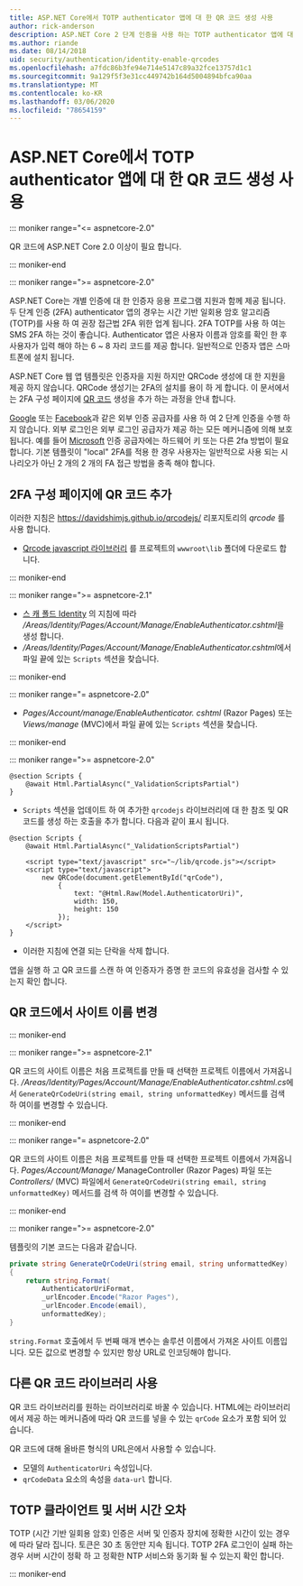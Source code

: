 ```yaml
---
title: ASP.NET Core에서 TOTP authenticator 앱에 대 한 QR 코드 생성 사용
author: rick-anderson
description: ASP.NET Core 2 단계 인증을 사용 하는 TOTP authenticator 앱에 대 한 QR 코드 생성을 사용 하도록 설정 하는 방법을 알아봅니다.
ms.author: riande
ms.date: 08/14/2018
uid: security/authentication/identity-enable-qrcodes
ms.openlocfilehash: a7fdc86b3fe94e714e5147c89a32fce13757d1c1
ms.sourcegitcommit: 9a129f5f3e31cc449742b164d5004894bfca90aa
ms.translationtype: MT
ms.contentlocale: ko-KR
ms.lasthandoff: 03/06/2020
ms.locfileid: "78654159"
---
```

# <a name="enable-qr-code-generation-for-totp-authenticator-apps-in-aspnet-core"></a>ASP.NET Core에서 TOTP authenticator 앱에 대 한 QR 코드 생성 사용

::: moniker range="<= aspnetcore-2.0"

QR 코드에 ASP.NET Core 2.0 이상이 필요 합니다.

::: moniker-end

::: moniker range=">= aspnetcore-2.0"

ASP.NET Core는 개별 인증에 대 한 인증자 응용 프로그램 지원과 함께 제공 됩니다. 두 단계 인증 (2FA) authenticator 앱의 경우는 시간 기반 일회용 암호 알고리즘 (TOTP)를 사용 하 여 권장 접근법 2FA 위한 업계 됩니다. 2FA TOTP를 사용 하 여는 SMS 2FA 하는 것이 좋습니다. Authenticator 앱은 사용자 이름과 암호를 확인 한 후 사용자가 입력 해야 하는 6 ~ 8 자리 코드를 제공 합니다. 일반적으로 인증자 앱은 스마트폰에 설치 됩니다.

ASP.NET Core 웹 앱 템플릿은 인증자을 지원 하지만 QRCode 생성에 대 한 지원을 제공 하지 않습니다. QRCode 생성기는 2FA의 설치를 용이 하 게 합니다. 이 문서에서는 2FA 구성 페이지에 [QR 코드](https://wikipedia.org/wiki/QR_code) 생성을 추가 하는 과정을 안내 합니다.

[Google](xref:security/authentication/google-logins) 또는 [Facebook](xref:security/authentication/facebook-logins)과 같은 외부 인증 공급자를 사용 하 여 2 단계 인증을 수행 하지 않습니다. 외부 로그인은 외부 로그인 공급자가 제공 하는 모든 메커니즘에 의해 보호 됩니다. 예를 들어 [Microsoft](xref:security/authentication/microsoft-logins) 인증 공급자에는 하드웨어 키 또는 다른 2fa 방법이 필요 합니다. 기본 템플릿이 "local" 2FA를 적용 한 경우 사용자는 일반적으로 사용 되는 시나리오가 아닌 2 개의 2 개의 FA 접근 방법을 충족 해야 합니다.

## <a name="adding-qr-codes-to-the-2fa-configuration-page"></a>2FA 구성 페이지에 QR 코드 추가

이러한 지침은 https://davidshimjs.github.io/qrcodejs/ 리포지토리의 *qrcode* 를 사용 합니다.

* [Qrcode javascript 라이브러리](https://davidshimjs.github.io/qrcodejs/) 를 프로젝트의 `wwwroot\lib` 폴더에 다운로드 합니다.

::: moniker-end

::: moniker range=">= aspnetcore-2.1"

* [스 캐 폴드 Identity](xref:security/authentication/scaffold-identity) 의 지침에 따라 */Areas/Identity/Pages/Account/Manage/EnableAuthenticator.cshtml*을 생성 합니다.
* */Areas/Identity/Pages/Account/Manage/EnableAuthenticator.cshtml*에서 파일 끝에 있는 `Scripts` 섹션을 찾습니다.

::: moniker-end

::: moniker range="= aspnetcore-2.0"

* *Pages/Account/manage/EnableAuthenticator. cshtml* (Razor Pages) 또는 *Views/manage* (MVC)에서 파일 끝에 있는 `Scripts` 섹션을 찾습니다.

::: moniker-end

::: moniker range=">= aspnetcore-2.0"

```cshtml
@section Scripts {
    @await Html.PartialAsync("_ValidationScriptsPartial")
}
```

* `Scripts` 섹션을 업데이트 하 여 추가한 `qrcodejs` 라이브러리에 대 한 참조 및 QR 코드를 생성 하는 호출을 추가 합니다. 다음과 같이 표시 됩니다.

```cshtml
@section Scripts {
    @await Html.PartialAsync("_ValidationScriptsPartial")

    <script type="text/javascript" src="~/lib/qrcode.js"></script>
    <script type="text/javascript">
        new QRCode(document.getElementById("qrCode"),
            {
                text: "@Html.Raw(Model.AuthenticatorUri)",
                width: 150,
                height: 150
            });
    </script>
}
```

* 이러한 지침에 연결 되는 단락을 삭제 합니다.

앱을 실행 하 고 QR 코드를 스캔 하 여 인증자가 증명 한 코드의 유효성을 검사할 수 있는지 확인 합니다.

## <a name="change-the-site-name-in-the-qr-code"></a>QR 코드에서 사이트 이름 변경

::: moniker-end

::: moniker range=">= aspnetcore-2.1"

QR 코드의 사이트 이름은 처음 프로젝트를 만들 때 선택한 프로젝트 이름에서 가져옵니다. */Areas/Identity/Pages/Account/Manage/EnableAuthenticator.cshtml.cs*에서 `GenerateQrCodeUri(string email, string unformattedKey)` 메서드를 검색 하 여이를 변경할 수 있습니다.

::: moniker-end

::: moniker range="= aspnetcore-2.0"

QR 코드의 사이트 이름은 처음 프로젝트를 만들 때 선택한 프로젝트 이름에서 가져옵니다. *Pages/Account/Manage/* ManageController (Razor Pages) 파일 또는 *Controllers/* (MVC) 파일에서 `GenerateQrCodeUri(string email, string unformattedKey)` 메서드를 검색 하 여이를 변경할 수 있습니다.

::: moniker-end

::: moniker range=">= aspnetcore-2.0"

템플릿의 기본 코드는 다음과 같습니다.

```csharp
private string GenerateQrCodeUri(string email, string unformattedKey)
{
    return string.Format(
        AuthenticatorUriFormat,
        _urlEncoder.Encode("Razor Pages"),
        _urlEncoder.Encode(email),
        unformattedKey);
}
```

`string.Format` 호출에서 두 번째 매개 변수는 솔루션 이름에서 가져온 사이트 이름입니다. 모든 값으로 변경할 수 있지만 항상 URL로 인코딩해야 합니다.

## <a name="using-a-different-qr-code-library"></a>다른 QR 코드 라이브러리 사용

QR 코드 라이브러리를 원하는 라이브러리로 바꿀 수 있습니다. HTML에는 라이브러리에서 제공 하는 메커니즘에 따라 QR 코드를 넣을 수 있는 `qrCode` 요소가 포함 되어 있습니다.

QR 코드에 대해 올바른 형식의 URL은에서 사용할 수 있습니다.

* 모델의 `AuthenticatorUri` 속성입니다.
* `qrCodeData` 요소의 속성을 `data-url` 합니다.

## <a name="totp-client-and-server-time-skew"></a>TOTP 클라이언트 및 서버 시간 오차

TOTP (시간 기반 일회용 암호) 인증은 서버 및 인증자 장치에 정확한 시간이 있는 경우에 따라 달라 집니다. 토큰은 30 초 동안만 지속 됩니다. TOTP 2FA 로그인이 실패 하는 경우 서버 시간이 정확 하 고 정확한 NTP 서비스와 동기화 될 수 있는지 확인 합니다.

::: moniker-end
